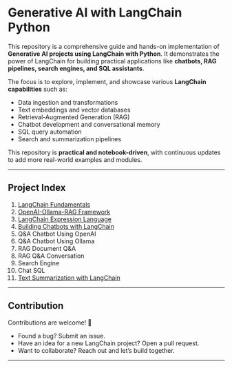 # Generative AI with LangChain Python

This repository is a comprehensive guide and hands-on implementation of **Generative AI projects using LangChain with Python**. It demonstrates the power of LangChain for building practical applications like **chatbots, RAG pipelines, search engines, and SQL assistants**.

The focus is to explore, implement, and showcase various **LangChain capabilities** such as:

* Data ingestion and transformations
* Text embeddings and vector databases
* Retrieval-Augmented Generation (RAG)
* Chatbot development and conversational memory
* SQL query automation
* Search and summarization pipelines

This repository is **practical and notebook-driven**, with continuous updates to add more real-world examples and modules.

---

## Project Index

1. [LangChain Fundamentals](https://github.com/ravirch/Generative-AI-with-LangChain-Python/tree/main/LangChain-Fundamentals)
2. [OpenAI-Ollama-RAG Framework](https://github.com/ravirch/Generative-AI-with-LangChain-Python/tree/main/OpenAI-Ollama-RAG-Framework)
3. [LangChain Expression Language](https://github.com/ravirch/Generative-AI-with-LangChain-Python/tree/main/LangChain-Expression-Language)
4. [Building Chatbots with LangChain](https://github.com/ravirch/Generative-AI-with-LangChain-Python/tree/main/Building-Chatbots-with-LangChain)
5. Q\&A Chatbot Using OpenAI
6. Q\&A Chatbot Using Ollama
7. RAG Document Q\&A
8. RAG Q\&A Conversation
9. Search Engine
10. Chat SQL
11. [Text Summarization with LangChain](https://github.com/ravirch/Generative-AI-with-LangChain-Python/tree/main/Text%20Summarization%20with%20LangChain)

---

## Contribution

Contributions are welcome! 🚀

* Found a bug? Submit an issue.
* Have an idea for a new LangChain project? Open a pull request.
* Want to collaborate? Reach out and let’s build together.

---
